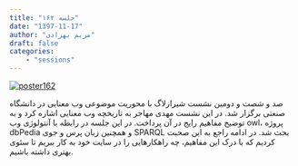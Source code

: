 ```yaml
---
title: "جلسه ۱۶۲"
date: "1397-11-17"
author: "مریم بهزادی"
draft: false
categories:
    - "sessions"
---
```

[![poster162](../../img/posters/poster162.jpg)](../../img/poster162.jpg)

صد و شصت و دومین نشست شیرازلاگ با محوریت موضوعی وب معنایی در دانشگاه صنعتی برگزار شد. در این نشست مهدی مهاجر به تاریخچه وب معنایی اشاره کرد و به توضیح مفاهیم رایج در آن پرداخت. در این جلسه در رابطه با آنتولوژی وب owl، پروژه dbPedia و همچنین زبان پرس و جوی SPARQL بحث شد.
در ادامه راجع به این صحبت کردیم که با درک این مفاهیم، چه راهکارهایی را در سایت خود به کار ببریم تا سئوی بهتری داشته باشیم.

